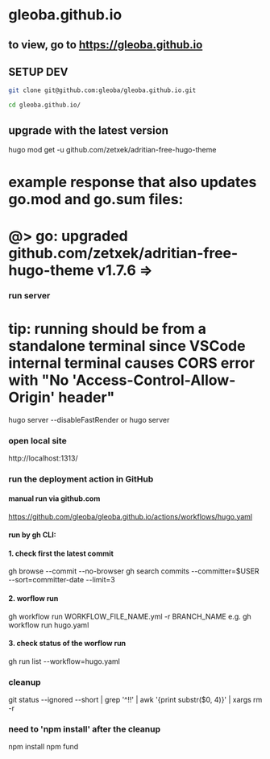 # gleoba.github.io
## to view, go to https://gleoba.github.io

## SETUP DEV

```bash
git clone git@github.com:gleoba/gleoba.github.io.git

cd gleoba.github.io/
```

## upgrade with the latest version
hugo mod get -u github.com/zetxek/adritian-free-hugo-theme
# example response that also updates go.mod and go.sum files:
# @> go: upgraded github.com/zetxek/adritian-free-hugo-theme v1.7.6 => 

### run server
# tip: running should be from a standalone terminal since VSCode internal terminal causes CORS error with "No 'Access-Control-Allow-Origin' header"

hugo server --disableFastRender
or
hugo server

### open local site
http://localhost:1313/

### run the deployment action in GitHub
#### manual run via github.com
https://github.com/gleoba/gleoba.github.io/actions/workflows/hugo.yaml

#### run by gh CLI:
#### 1. check first the latest commit 
gh browse --commit --no-browser
gh search commits --committer=$USER --sort=committer-date --limit=3

#### 2. worflow run
gh workflow run WORKFLOW_FILE_NAME.yml -r BRANCH_NAME
e.g.
gh workflow run hugo.yaml

#### 3. check status of the worflow run
gh run list --workflow=hugo.yaml

### cleanup
git status --ignored --short | grep '^!!' | awk '{print substr($0, 4)}' | xargs rm -r
### need to 'npm install' after the cleanup
npm install
npm fund